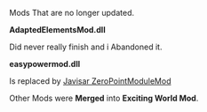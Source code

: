 Mods That are no longer updated.

**AdaptedElementsMod.dll**

Did never really finish and i Abandoned it.

**easypowermod.dll**

Is replaced by [Javisar ZeroPointModuleMod](https://github.com/javisar/ONI-Modloader-Mods/blob/master/Mods/ZeroPointModuleMod.dll)

Other Mods were **Merged** into **Exciting World Mod**.
